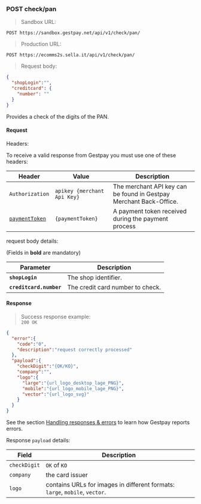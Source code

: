 ### POST check/pan


> Sandbox URL:

```
POST https://sandbox.gestpay.net/api/v1/check/pan/
```


> Production URL: 

```
POST https://ecomms2s.sella.it/api/v1/check/pan/
```

> Request body: 

```json
{
  "shopLogin":"",
  "creditcard": {
    "number": ""
  }
}
```

Provides a check of the digits of the PAN.

#### Request 

Headers: 

To receive a valid response from Gestpay you must use one of these headers: 

| Header          | Value                         | Description                                                        |
| --------------- | ----------------------------- | ------------------------------------------------------------------ |
| `Authorization` | `apikey {merchant Api Key}` | The merchant API key can be found in Gestpay Merchant Back-Office. |
| [`paymentToken`](#payment-token) | `{paymentToken}` | A payment token received during the payment process |


request body details: 

(Fields in **bold** are mandatory)

| Parameter | Description | 
| --------- | ----------- | 
| **`shopLogin`** | The shop identifier. | 
| **`creditcard.number`** | The credit card number to check.

#### Response 

> Success response example:<br>
> `200 OK`

```json
{
  "error":{  
    "code":"0",
    "description":"request correctly processed"
  },
  "payload":{
    "checkDigit":"{OK/KO}",
    "company":"",
    "logo":{
      "large":"{url_logo_desktop_lage_PNG}",
      "mobile":"{url_logo_mobile_lage_PNG}",
      "vector":"{url_logo_svg}"
    }
  }
}
```

See the section [Handling responses & errors](#handling-responses-amp-errors) to learn how Gestpay reports errors.

Response `payload` details:


| Field          | Description 
| -------------- | -----------
| `checkDigit`   | `OK` of `KO`
| `company` | the card issuer
| `logo` | contains URLs for images in different formats: `large`, `mobile`, `vector`. 